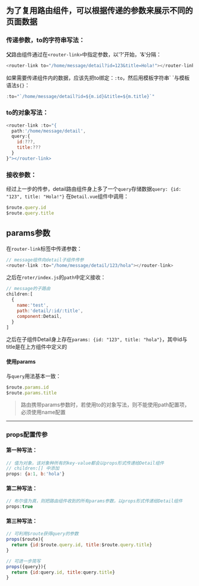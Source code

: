 ## 为了复用路由组件，可以根据传递的参数来展示不同的页面数据

### 传递参数，to的字符串写法：
**父**路由组件通过在`<router-link>`中指定参数，以'?'开始，'&'分隔：
```js
<router-link to="/home/message/detail?id=123&title=Hola!"></router-link>
```
如果需要传递组件内的数据，应该先把to绑定：`:to`，然后用模板字符串\` \`与模板语法`${}`：
```js
:to="`/home/message/detail?id=${m.id}&title=${m.title}`"
```

### to的对象写法：
```js
<router-link :to="{
  path:'/home/message/detail',
  query:{
    id:???,
    title:???
  }
}"></router-link>
```

### 接收参数：
经过上一步的传参，detail路由组件身上多了一个`query`存储数据`query: {id: "123", title: "Hola!"}`
在`Detail.vue`组件中调用：
```js
$route.query.id
$route.query.title
```

## params参数
在`router-link`标签中传递参数：
```js
// message组件向detail子组件传参
<router-link :to="/home/message/detail/123/hola"></router-link>
```
之后在`roter/index.js`的`path`中定义接收：
```js
// message的子路由
children:[
  {
    name:'test',
    path:'detail/:id/:title',
    component:Detail,
  }
]
```
之后在子组件Detail身上存在`params: {id: "123", title: "hola"}`，其中id与title是在上方组件中定义的

#### 使用params
与`query`用法基本一致：
```js
$route.params.id
$route.params.title
```
>路由携带params参数时，若使用to的对象写法，则不能使用path配置项，必须使用name配置
---
### props配置传参
#### 第一种写法：
```js
// 值为对象，该对象种所有的key-value都会以props形式传递给Detail组件
// children:[] 中添加
props: {a:1, b:'hola'}
```
#### 第二种写法：
```js
// 布尔值为真，则把路由组件收到的所有params参数，以props形式传递给Detail组件
props:true
```
#### 第三种写法：
```js
// 可利用$route获得query的参数
props($route){
  return {id:$route.query.id, title:$route.query.title}
}

// 可进一步简写
props({query}){
  return {id:query.id, title:query.title}
}
```
